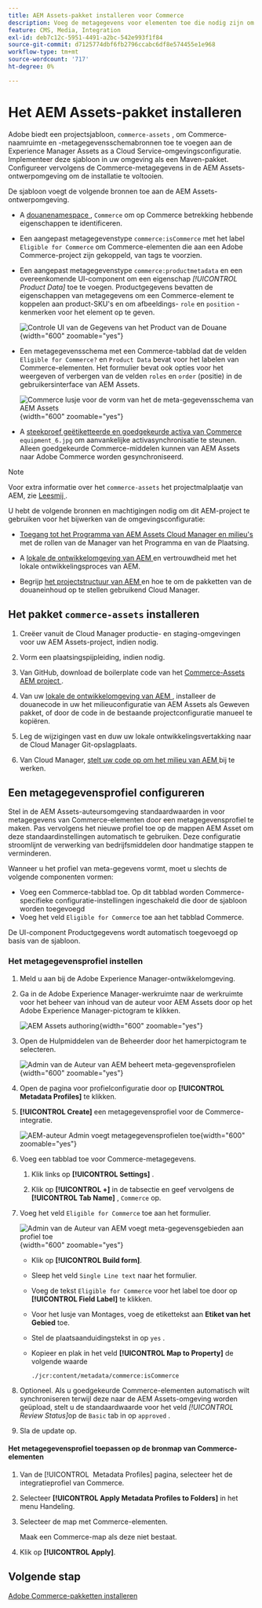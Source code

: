 ```yaml
---
title: AEM Assets-pakket installeren voor Commerce
description: Voeg de metagegevens voor elementen toe die nodig zijn om de AEM Assets Integration voor Commerce in te schakelen voor het synchroniseren van elementen tussen Adobe Commerce- en Experience Manager Assets-projecten.
feature: CMS, Media, Integration
exl-id: deb7c12c-5951-4491-a2bc-542e993f1f84
source-git-commit: d7125774dbf6fb2796ccabc6df8e574455e1e968
workflow-type: tm+mt
source-wordcount: '717'
ht-degree: 0%

---
```


# Het AEM Assets-pakket installeren

Adobe biedt een projectsjabloon, `commerce-assets` , om Commerce-naamruimte en -metagegevensschemabronnen toe te voegen aan de Experience Manager Assets as a Cloud Service-omgevingsconfiguratie. Implementeer deze sjabloon in uw omgeving als een Maven-pakket. Configureer vervolgens de Commerce-metagegevens in de AEM Assets-ontwerpomgeving om de installatie te voltooien.

De sjabloon voegt de volgende bronnen toe aan de AEM Assets-ontwerpomgeving.

- A [ douanenamespace ](https://github.com/ankumalh/assets-commerce/blob/main/ui.config/jcr_root/apps/commerce/config/org.apache.sling.jcr.repoinit.RepositoryInitializer~commerce-namespaces.cfg.json), `Commerce` om op Commerce betrekking hebbende eigenschappen te identificeren.

- Een aangepast metagegevenstype `commerce:isCommerce` met het label `Eligible for Commerce` om Commerce-elementen die aan een Adobe Commerce-project zijn gekoppeld, van tags te voorzien.

- Een aangepast metagegevenstype `commerce:productmetadata` en een overeenkomende UI-component om een eigenschap *[!UICONTROL Product Data]* toe te voegen. Productgegevens bevatten de eigenschappen van metagegevens om een Commerce-element te koppelen aan product-SKU&#39;s en om afbeeldings- `role` en `position` -kenmerken voor het element op te geven.

  ![ Controle UI van de Gegevens van het Product van de Douane ](./assets/aem-commerce-sku-metadata-fields-from-template.png){width="600" zoomable="yes"}

- Een metagegevensschema met een Commerce-tabblad dat de velden `Eligible for Commerce?` en `Product Data` bevat voor het labelen van Commerce-elementen. Het formulier bevat ook opties voor het weergeven of verbergen van de velden `roles` en `order` (positie) in de gebruikersinterface van AEM Assets.

  ![ Commerce lusje voor de vorm van het de meta-gegevensschema van AEM Assets ](./assets/assets-configure-metadata-schema-form-editor.png){width="600" zoomable="yes"}

- A [ steekproef geëtiketteerde en goedgekeurde activa van Commerce ](https://github.com/ankumalh/assets-commerce/blob/main/ui.content/src/main/content/jcr_root/content/dam/wknd/en/activities/hiking/equipment_6.jpg/.content.xml) `equipment_6.jpg` om aanvankelijke activasynchronisatie te steunen. Alleen goedgekeurde Commerce-middelen kunnen van AEM Assets naar Adobe Commerce worden gesynchroniseerd.

>[!NOTE]
>Voor extra informatie over het `commerce-assets` het projectmalplaatje van AEM, zie [ Leesmij ](https://github.com/ankumalh/assets-commerce).

U hebt de volgende bronnen en machtigingen nodig om dit AEM-project te gebruiken voor het bijwerken van de omgevingsconfiguratie:

- [ Toegang tot het Programma van AEM Assets Cloud Manager en milieu&#39;s ](https://experienceleague.adobe.com/nl/docs/experience-manager-cloud-service/content/onboarding/journey/cloud-manager#access-sysadmin-bo) met de rollen van de Manager van het Programma en van de Plaatsing.

- A [ lokale de ontwikkelomgeving van AEM ](https://experienceleague.adobe.com/nl/docs/experience-manager-learn/cloud-service/local-development-environment-set-up/overview) en vertrouwdheid met het lokale ontwikkelingsproces van AEM.

- Begrijp [ het projectstructuur van AEM ](https://experienceleague.adobe.com/nl/docs/experience-manager-cloud-service/content/implementing/developing/aem-project-content-package-structure) en hoe te om de pakketten van de douaneinhoud op te stellen gebruikend Cloud Manager.

## Het pakket `commerce-assets` installeren

1. Creëer vanuit de Cloud Manager productie- en staging-omgevingen voor uw AEM Assets-project, indien nodig.

1. Vorm een plaatsingspijpleiding, indien nodig.

1. Van GitHub, download de boilerplate code van het [ Commerce-Assets AEM project ](https://github.com/ankumalh/assets-commerce).

1. Van uw [ lokale de ontwikkelomgeving van AEM ](https://experienceleague.adobe.com/nl/docs/experience-manager-learn/cloud-service/local-development-environment-set-up/overview), installeer de douanecode in uw het milieuconfiguratie van AEM Assets als Geweven pakket, of door de code in de bestaande projectconfiguratie manueel te kopiëren.

1. Leg de wijzigingen vast en duw uw lokale ontwikkelingsvertakking naar de Cloud Manager Git-opslagplaats.

1. Van Cloud Manager, [ stelt uw code op om het milieu van AEM ](https://experienceleague.adobe.com/nl/docs/experience-manager-cloud-service/content/implementing/using-cloud-manager/deploy-code#deploying-code-with-cloud-manager) bij te werken.

## Een metagegevensprofiel configureren

Stel in de AEM Assets-auteursomgeving standaardwaarden in voor metagegevens van Commerce-elementen door een metagegevensprofiel te maken. Pas vervolgens het nieuwe profiel toe op de mappen AEM Asset om deze standaardinstellingen automatisch te gebruiken. Deze configuratie stroomlijnt de verwerking van bedrijfsmiddelen door handmatige stappen te verminderen.

Wanneer u het profiel van meta-gegevens vormt, moet u slechts de volgende componenten vormen:

- Voeg een Commerce-tabblad toe. Op dit tabblad worden Commerce-specifieke configuratie-instellingen ingeschakeld die door de sjabloon worden toegevoegd
- Voeg het veld `Eligible for Commerce` toe aan het tabblad Commerce.

De UI-component Productgegevens wordt automatisch toegevoegd op basis van de sjabloon.

### Het metagegevensprofiel instellen

1. Meld u aan bij de Adobe Experience Manager-ontwikkelomgeving.

1. Ga in de Adobe Experience Manager-werkruimte naar de werkruimte voor het beheer van inhoud van de auteur voor AEM Assets door op het Adobe Experience Manager-pictogram te klikken.

   ![ AEM Assets authoring ](./assets/aem-assets-authoring.png){width="600" zoomable="yes"}

1. Open de Hulpmiddelen van de Beheerder door het hamerpictogram te selecteren.

   ![ Admin van de Auteur van AEM beheert meta-gegevensprofielen ](./assets/aem-manage-metadata-profiles.png){width="600" zoomable="yes"}

1. Open de pagina voor profielconfiguratie door op **[!UICONTROL Metadata Profiles]** te klikken.

1. **[!UICONTROL Create]** een metagegevensprofiel voor de Commerce-integratie.

   ![ AEM-auteur Admin voegt metagegevensprofielen toe ](./assets/aem-create-metadata-profile.png){width="600" zoomable="yes"}

1. Voeg een tabblad toe voor Commerce-metagegevens.

   1. Klik links op **[!UICONTROL Settings]** .

   1. Klik op **[!UICONTROL +]** in de tabsectie en geef vervolgens de **[!UICONTROL Tab Name]** , `Commerce` op.

1. Voeg het veld `Eligible for Commerce` toe aan het formulier.

   ![ Admin van de Auteur van AEM voegt meta-gegevensgebieden aan profiel toe ](./assets/aem-edit-metadata-profile-fields.png){width="600" zoomable="yes"}

   - Klik op **[!UICONTROL Build form]**.

   - Sleep het veld `Single Line text` naar het formulier.

   - Voeg de tekst `Eligible for Commerce` voor het label toe door op **[!UICONTROL Field Label]** te klikken.

   - Voor het lusje van Montages, voeg de etikettekst aan **Etiket van het Gebied** toe.

   - Stel de plaatsaanduidingstekst in op `yes` .

   - Kopieer en plak in het veld **[!UICONTROL Map to Property]** de volgende waarde

     ```terminal
     ./jcr:content/metadata/commerce:isCommerce
     ```

1. Optioneel. Als u goedgekeurde Commerce-elementen automatisch wilt synchroniseren terwijl deze naar de AEM Assets-omgeving worden geüpload, stelt u de standaardwaarde voor het veld _[!UICONTROL Review Status]_&#x200B;op de `Basic` tab in op `approved` .

1. Sla de update op.

#### Het metagegevensprofiel toepassen op de bronmap van Commerce-elementen

1. Van de [!UICONTROL &#x200B; Metadata Profiles] pagina, selecteer het de integratieprofiel van Commerce.

1. Selecteer **[!UICONTROL Apply Metadata Profiles to Folders]** in het menu Handeling.

1. Selecteer de map met Commerce-elementen.

   Maak een Commerce-map als deze niet bestaat.

1. Klik op **[!UICONTROL Apply]**.

## Volgende stap

[Adobe Commerce-pakketten installeren](aem-assets-configure-commerce.md)
